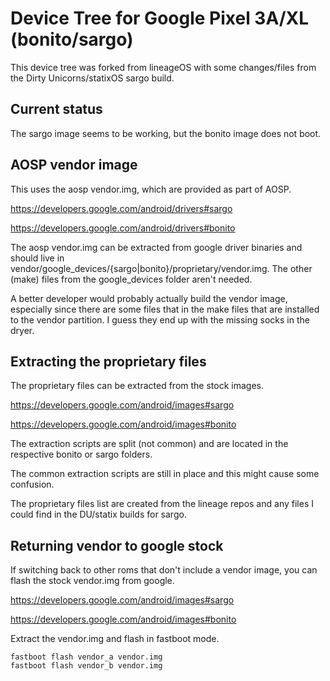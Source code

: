 # Device Tree for Google Pixel 3A/XL (bonito/sargo)

This device tree was forked from lineageOS with some changes/files from the Dirty Unicorns/statixOS sargo build.


## Current status

The sargo image seems to be working, but the bonito image does not boot.



## AOSP vendor image

This uses the aosp vendor.img, which are provided as part of AOSP.

https://developers.google.com/android/drivers#sargo

https://developers.google.com/android/drivers#bonito

The aosp vendor.img can be extracted from google driver binaries and should live in vendor/google_devices/{sargo|bonito}/proprietary/vendor.img.  The other (make) files from the google_devices folder aren't needed.

A better developer would probably actually build the vendor image, especially since there are some files that in the make files that are installed to the vendor partition.  I guess they end up with the missing socks in the dryer.



## Extracting the proprietary files

The proprietary files can be extracted from the stock images.

https://developers.google.com/android/images#sargo

https://developers.google.com/android/images#bonito

The extraction scripts are split (not common) and are located in the respective bonito or sargo folders.

The common extraction scripts are still in place and this might cause some confusion.

The proprietary files list are created from the lineage repos and any files I could find in the DU/statix builds for sargo.


## Returning vendor to google stock

If switching back to other roms that don't include a vendor image, you can flash the stock vendor.img from google.

https://developers.google.com/android/images#sargo

https://developers.google.com/android/images#bonito

Extract the vendor.img and flash in fastboot mode.

```
fastboot flash vendor_a vendor.img
fastboot flash vendor_b vendor.img
```
